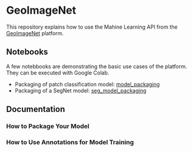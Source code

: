 # GeoImageNet
This repository explains how to use the Mahine Learning API from the [GeoImageNet](https://geoimagenet.ca) platform.

## Notebooks
A few notebbooks are demonstrating the basic use cases of the platform. They can be executed with Google Colab.
* Packaging of patch classification model: [model_packaging](https://github.com/crim-ca/geoimagenet/blob/master/model_packaging.ipynb) 
* Packaging of a SegNet model: [seg_model_packaging](https://github.com/crim-ca/geoimagenet/blob/master/seg_model_packaging.ipynb) 

## Documentation

### How to Package Your Model

### How to Use Annotations for Model Training
